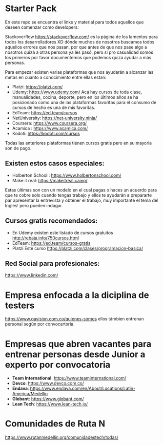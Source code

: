 # Starter Pack
En este repo se encuentra el links y material para todos aquellos que deseen comenzar como developers:

Stackoverflow https://stackoverflow.com/ es la página de los lamentos para todos los desarrolladores XD dónde muchos de nosotros buscamos todos aquellos errores que nos pasan, por que antes de que nos pase algo a nosotros quizá a otras persona ya les pasó, pero si pro casualidad somos los primeros por favor documentemos que podemos quiza ayudar a más  personas.


Para empezar existen varias plataformas que nos ayudarán a alcanzar las metas en cuanto a conocimiento entre ellas estan:

* Platzi: https://platzi.com/ 
* Udemy: https://www.udemy.com/ Acá hay cursos de toda clase, manualidades, cocina, deporte, pero en los últimos años se ha posicionado como una de las plataformas favoritas para el consumo de cursos de hecho es una de mis favoritas. 
* EdTeam: https://ed.team/cursos
* NetUniversity: https://net-university.ninja/
* Coursera: https://www.coursera.org/
* Acamica : https://www.acamica.com/
* Kodoti: https://kodoti.com/cursos

Todas las anteriores plataformas tienen cursos gratis  pero en su mayoria son de pago.

## Existen estos casos especiales:
* Holberton School : https://www.holbertonschool.com/
* Make it real: https://makeitreal.camp/

Estas últimas son con un modelo en el cual pagas o  haces un acuerdo para que  te cobre solo cuando tengas trabajo y ellos te ayudarán a prepararte par apresentar la entrevista y obtener el trabajo, muy importante el tema del Inglés! pero pueden indagar.


## Cursos gratis recomendados:
* En Udemy existen este listado de cursos gratuitos http://rebaja.info/750cursos.html
* EdTeam: https://ed.team/cursos-gratis
* Platzi Este curso https://platzi.com/clases/programacion-basica/

## Red Social para profesionales:
https://www.linkedin.com/

# Empresa enfocada a la diciplina de testers
https://www.qavision.com.co/quienes-somos ellos támbien entrenan personal según por convocartoria.

# Empresas que abren vacantes para entrenar personas desde Junior a experto por convocatoria
* ****Team International****: https://www.teaminternational.com/
* ****Devco****: https://www.devco.com.co/
* ****Endava****: https://www.endava.com/en/About/Locations/Latin-America/Medellin
* ****Globant****: https://www.globant.com/
* ****Lean Tech****: https://www.lean-tech.io/


# Comunidades de Ruta N
https://www.rutanmedellin.org/comunidadestech/todas/







